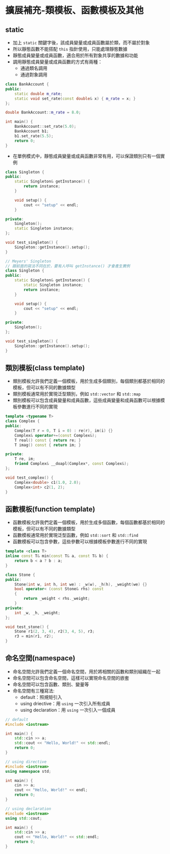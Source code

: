 # 擴展補充-類模板、函數模板及其他

## static

- 加上 `static` 關鍵字後，該成員變量或成員函數屬於類，而不屬於對象
- 所以靜態函數不能搭配 `this` 指針使用，只能處理靜態數據
- 靜態成員變量或成員函數，適合用於所有對象共享的數據和功能
- 調用靜態成員變量或成員函數的方式有兩種：
    - 通過類名調用
    - 通過對象調用

```cpp
class BankAccount {
public:
    static double m_rate;
    static void set_rate(const double& x) { m_rate = x; }
};

double BankAccount::m_rate = 8.0;

int main() {
    BankAccount::set_rate(5.0);
    BankAccount b1;
    b1.set_rate(5.5);
    return 0;
}
```

- 在單例模式中，靜態成員變量或成員函數非常有用，可以保證類別只有一個實例

```cpp
class Singleton {
public:
    static Singleton& getInstance() {
        return instance;
    }

    void setup() {
        cout << "setup" << endl;
    }

private:
    Singleton();
    static Singleton instance;
};

void test_singleton() {
    Singleton::getInstance().setup();
}
```

```cpp
// Meyers' Singleton
// 跟前面的寫法不同在於，要有人呼叫 getInstance() 才會產生實例
class Singleton {
public:
    static Singleton& getInstance() {
        static Singleton instance;
        return instance;
    }

    void setup() {
        cout << "setup" << endl;
    }

private:
    Singleton();
};

void test_singleton() {
    Singleton::getInstance().setup();
}
```

## 類別模板(class template)

- 類別模板允許我們定義一個模板，用於生成多個類別，每個類別都基於相同的模板，但可以有不同的數據類型
- 類別模板通常用於實現泛型類別，例如 `std::vector` 和 `std::map`
- 類別模板可以包含成員變量和成員函數，這些成員變量和成員函數可以根據模板參數進行不同的實現

```cpp
template <typename T>
class Complex {
public:
    Complex(T r = 0, T i = 0) : re(r), im(i) {}
    Complex& operator+=(const Complex&);
    T real() const { return re; }
    T imag() const { return im; }

private:
    T re, im;
    friend Complex& __doapl(Complex*, const Complex&);
};

void test_complex() {
    Complex<double> c1(1.0, 2.0);
    Complex<int> c2(1, 2);
}
```

## 函數模板(function template)

- 函數模板允許我們定義一個模板，用於生成多個函數，每個函數都基於相同的模板，但可以有不同的數據類型
- 函數模板通常用於實現泛型函數，例如 `std::sort` 和 `std::find`
- 函數模板可以包含參數，這些參數可以根據模板參數進行不同的實現

```cpp
template <class T>
inline const T& min(const T& a, const T& b) {
    return b < a ? b : a;
}

class Stone {
public:
    Stone(int w, int h, int we) : _w(w), _h(h), _weight(we) {}
    bool operator< (const Stone& rhs) const
    {
        return _weight < rhs._weight;
    }
private:
    int _w, _h, _weight;
};

void test_stone() {
    Stone r1(2, 3, 4), r2(3, 4, 5), r3;
    r3 = min(r1, r2);
}
```

## 命名空間(namespace)

- 命名空間允許我們定義一個命名空間，用於將相關的函數和類別組織在一起
- 命名空間可以包含命名空間，這樣可以實現命名空間的嵌套
- 命名空間可以包含函數、類別、變量等
- 命名空間有三種寫法:
    - default：照規矩引入
    - using driective：用 `using` 一次引入所有成員
    - using declaration：用 `using` 一次引入一個成員

```cpp
// default
#include <iostream>

int main() {
    std::cin >> a;
    std::cout << "Hello, World!" << std::endl;
    return 0;
}
```

```cpp
// using directive
#include <iostream>
using namespace std;

int main() {
    cin >> a;
    cout << "Hello, World!" << endl;
    return 0;
}
```

```cpp
// using declaration
#include <iostream>
using std::cout;

int main() {
    std::cin >> a;
    cout << "Hello, World!" << std::endl;
    return 0;
}
```

